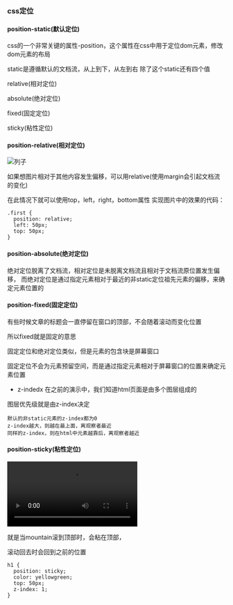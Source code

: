 ### css定位
#### position-static(默认定位)
css的一个非常关键的属性-position，这个属性在css中用于定位dom元素，修改dom元素的布局

static是遵循默认的文档流，从上到下，从左到右
除了这个static还有四个值

relative(相对定位)

absolute(绝对定位)

fixed(固定定位)

sticky(粘性定位)

#### position-relative(相对定位)
![列子](https://document.youkeda.com/P3-1-HTML-CSS/1.8/2-relative/1.jpeg?x-oss-process=image/resize,w_800/watermark,image_d2F0ZXJtYXNrLnBuZz94LW9zcy1wcm9jZXNzPWltYWdlL3Jlc2l6ZSx3XzEwMA==,t_60,g_se,x_10,y_10)

如果想图片相对于其他内容发生偏移，可以用relative(使用margin会引起文档流的变化)

在此情况下就可以使用top，left，right，bottom属性
实现图片中的效果的代码：
```
.first {
  position: relative;
  left: 50px;
  top: 50px;
}
```

#### position-absolute(绝对定位)
绝对定位脱离了文档流，相对定位是未脱离文档流且相对于文档流原位置发生偏移，
而绝对定位是通过指定元素相对于最近的非static定位祖先元素的偏移，来确定元素位置的

#### position-fixed(固定定位)
有些时候文章的标题会一直停留在窗口的顶部，不会随着滚动而变化位置

所以fixed就是固定的意思

固定定位和绝对定位类似，但是元素的包含块是屏幕窗口

固定定位不会为元素预留空间，而是通过指定元素相对于屏幕窗口的位置来确定元素位置

+ z-indedx
在之前的演示中，我们知道html页面是由多个图层组成的

图层优先级就是由z-index决定
```
默认的非static元素的z-index都为0
z-index越大，则越在最上面，离观察者最近
同样的z-index，则在html中元素越靠后，离观察者越近
```

#### position-sticky(粘性定位)
![sticky](https://document.youkeda.com/P3-1-HTML-CSS/1.8/6-sticky/1.mp4)

就是当mountain滚到顶部时，会粘在顶部，

滚动回去时会回到之前的位置
```
h1 {
  position: sticky;
  color: yellowgreen;
  top: 50px;
  z-index: 1;
}
```

